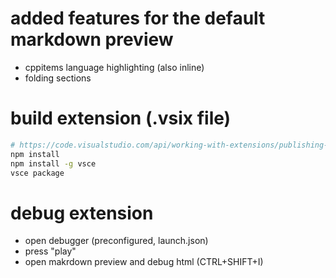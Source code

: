 # added features for the default markdown preview
- cppitems language highlighting (also inline)
- folding sections

# build extension (.vsix file)
```bash
# https://code.visualstudio.com/api/working-with-extensions/publishing-extension
npm install
npm install -g vsce
vsce package
```

# debug extension
- open debugger (preconfigured, launch.json)
- press "play"
- open makrdown preview and debug html (CTRL+SHIFT+I)